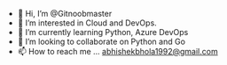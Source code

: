 - 👋 Hi, I’m @Gitnoobmaster
- 👀 I’m interested in Cloud and DevOps.
- 🌱 I’m currently learning Python, Azure DevOps
- 💞️ I’m looking to collaborate on Python and Go
- 📫 How to reach me ... abhishekbhola1992@gmail.com
